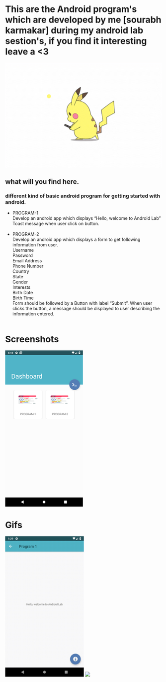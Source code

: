 # This are the Android program's which are developed by me [sourabh karmakar] during my android lab sestion's, if you find it interesting leave a <3

<img src="gifs/pikachu-loader.gif">

## what will you find here.
### different kind of basic android program for getting started with android.

- PROGRAM-1 <br> 
Develop an android app which displays “Hello, welcome to Android Lab” Toast message
when user click on button. <br><br>
- PROGRAM-2<br>
Develop an android app which displays a form to get following information from user.<br>
Username<br>
Password<br>
Email Address<br>
Phone Number<br>
Country<br>
State<br>
Gender<br>
Interests<br>
Birth Date<br>
Birth Time<br>
Form should be followed by a Button with label “Submit”. When user clicks the button, a
message should be displayed to user describing the information entered. <br><br>

# Screenshots
<img src="Screenshots/Screenshot_1535806138.png" height="500px">

# Gifs
<img src="gifs/pro1.gif" height="450px">

<img src="https://media.giphy.com/media/l3q2FnW3yZRJVZH2g/giphy.gif">


